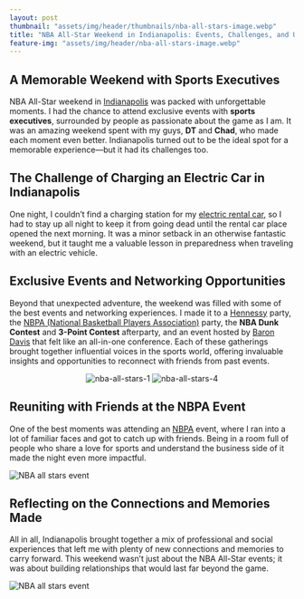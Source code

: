 ```yaml
---
layout: post
thumbnail: "assets/img/header/thumbnails/nba-all-stars-image.webp"
title: "NBA All-Star Weekend in Indianapolis: Events, Challenges, and Unforgettable Connections"
feature-img: "assets/img/header/nba-all-stars-image.webp"
---
```


## A Memorable Weekend with Sports Executives
NBA All-Star weekend in [Indianapolis](https://visitindy.com/) was packed with unforgettable moments. I had the chance to attend exclusive events with **sports executives**, surrounded by people as passionate about the game as I am. It was an amazing weekend spent with my guys, **DT** and **Chad**, who made each moment even better. Indianapolis turned out to be the ideal spot for a memorable experience—but it had its challenges too. 

## The Challenge of Charging an Electric Car in Indianapolis
One night, I couldn’t find a charging station for my [electric rental car](https://www.rentalcars.com/en/electric-car/), so I had to stay up all night to keep it from going dead until the rental car place opened the next morning. It was a minor setback in an otherwise fantastic weekend, but it taught me a valuable lesson in preparedness when traveling with an electric vehicle.

## Exclusive Events and Networking Opportunities
Beyond that unexpected adventure, the weekend was filled with some of the best events and networking experiences. I made it to a [Hennessy](https://www.hennessy.com/us/) party, the [NBPA (National Basketball Players Association)](https://nbpa.com/) party, the **NBA Dunk Contest** and **3-Point Contest** afterparty, and an event hosted by [Baron Davis](https://en.wikipedia.org/wiki/Baron_Davis) that felt like an all-in-one conference. Each of these gatherings brought together influential voices in the sports world, offering invaluable insights and opportunities to reconnect with friends from past events.

<div class="image-gallery" style="text-align: center">
  <img class="img-2" src="{{site.baseurl}}/assets/img/blog-img/nba-all-stars-1.webp" alt="nba-all-stars-1" >
  <img class="img-2" src="{{site.baseurl}}/assets/img/blog-img/nba-all-stars-4.webp" alt="nba-all-stars-4" >
</div>

## Reuniting with Friends at the NBPA Event
One of the best moments was attending an [NBPA](https://nbpa.com/) event, where I ran into a lot of familiar faces and got to catch up with friends. Being in a room full of people who share a love for sports and understand the business side of it made the night even more impactful. 

![NBA all stars event]({{site.baseurl}}/assets/img/blog-img/nba-all-stars-2.webp)

## Reflecting on the Connections and Memories Made
All in all, Indianapolis brought together a mix of professional and social experiences that left me with plenty of new connections and memories to carry forward. This weekend wasn’t just about the NBA All-Star events; it was about building relationships that would last far beyond the game.

![NBA all stars event]({{site.baseurl}}/assets/img/blog-img/nba-all-stars-3.webp)
